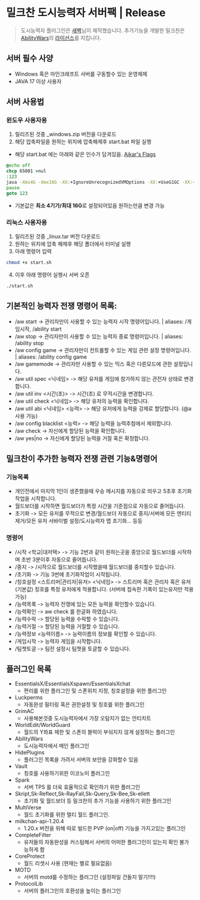 # 밀크찬 도시능력자 서버팩 | Release
> 도시능력자 플러그인은 [새벽](https://github.com/Daybreak365/AbilityWar)님이 제작했습니다.
> 추가기능을 개발한 밀크찬은 [AbilityWars](https://github.com/Daybreak365/AbilityWar)의 [라이선스](https://github.com/Daybreak365/AbilityWar/blob/master/LICENSE.md)를 지킵니다.

## 서버 필수 사양
- Windows 혹은 마인크래프트 서버를 구동할수 있는 운영체제
- JAVA 17 이상 사용자

## 서버 사용법

### 윈도우 사용자용
1. 릴리즈된 것중 _windows.zip 버전을 다운로드
2. 해당 압축파일을 원하는 위치에 압축해제후 start.bat 파일 실행

- 해당 start.bat 에는 아래와 같은 인수가 담겨있음. [Aikar's Flags](https://docs.papermc.io/paper/aikars-flags)
```cmd
@echo off
chcp 65001 >nul
:123
java -Xms4G -Xmx16G -XX:+IgnoreUnrecognizedVMOptions -XX:+UseG1GC -XX:+ParallelRefProcEnabled -XX:MaxGCPauseMillis=200 -XX:+UnlockExperimentalVMOptions -XX:+DisableExplicitGC -XX:+AlwaysPreTouch -XX:G1HeapWastePercent=5 -XX:G1MixedGCCountTarget=4 -XX:G1MixedGCLiveThresholdPercent=90 -XX:G1RSetUpdatingPauseTimePercent=5 -XX:SurvivorRatio=32 -XX:+PerfDisableSharedMem -XX:MaxTenuringThreshold=1 -XX:G1NewSizePercent=30 -XX:G1MaxNewSizePercent=40 -XX:G1HeapRegionSize=8M -XX:G1ReservePercent=20 -XX:InitiatingHeapOccupancyPercent=15 -Dusing.aikars.flags=https://mcflags.emc.gs/ -Daikars.new.flags=true -jar server.jar nogui
pause
goto 123
```
- 기본값은 **최소 4기가/최대 16G**로 설정되어있음 원하는만큼 변경 가능


### 리눅스 사용자용
1. 릴리즈된 것중 _linux.tar 버전 다운로드
2. 원하는 위치에 압축 해제후 해당 폴더에서 터미널 실행
3. 아래 명령어 입력
```bash
chmod +x start.sh
```

4. 이후 아래 명령어 실행시 서버 오픈
```bash
./start.sh
```

## 기본적인 능력자 전쟁 명령어 목록:
- /aw start -> 관리자만이 사용할 수 있는 능력자 시작 명령어입니다. | aliases: /게임시작, /ability start
- /aw stop -> 관리자만이 사용할 수 있는 능력자 종료 명령어입니다. | aliases: /ability stop
- /aw config game -> 관리자만이 컨트롤할 수 있는 게임 관련 설정 명령어입니다. | aliases: /ability config game
- /aw gamemode -> 관리자만 사용할 수 있는 믹스 혹은 다른모드에 관한 설정입니다.
- /aw util spec <닉네임> -> 해당 유저를 게임에 참가하지 않는 관전자 상태로 변경합니다.
- /aw util inv <시간(초)> -> 시간(초) 로 무적시간을 변경합니다.
- /aw util check <닉네임> -> 해당 유저의 능력을 확인합니다.
- /aw util abi <닉네임> <능력> -> 해당 유저에게 능력을 강제로 할당합니다. (@a 사용 가능)
- /aw config blacklist <능력> -> 해당 능력을 능력추첨에서 제외합니다.
- /aw check -> 자신에게 할당된 능력을 확인합니다.
- /aw yes|no -> 자신에게 할당된 능력을 거절 혹은 확정합니다.

## 밀크찬이 추가한 능력자 전쟁 관련 기능&명령어
### 기능목록
- 개인전에서 마지막 1인이 생존했을때 우승 메시지를 자동으로 띄우고 5초후 초기화작업을 시작합니다.
- 월드보더를 시작하면 월드보더가 특정 시간을 기준점으로 자동으로 줄어듭니다.
- 초기화 -> 모든 유저를 무적으로 변경/월드보더 자동으로 중지/서버에 모든 엔티티 제거/모든 유저 서바이벌 설정/도시능력자 맵 초기화... 등등

### 명령어
- /시작 <학교|대저택> -> 기능 2번과 같이 원하는곳을 중앙으로 월드보더를 시작하며 초반 3분이후 자동으로 줄어듭니다.
- /중지 -> /시작으로 월드보더를 시작했을때 월드보더를 중지할수 있습니다.
- /초기화 -> 기능 3번에 초기화작업이 시작됩니다.
- /칭호설정 <스트리머|관리자|유저> <닉네임> -> 스트리머 혹은 관리자 혹은 유저(기본값) 칭호를 특정 유저에게 적용합니다. (서버에 접속한 기록이 있는유저만 적용가능)
- /능력목록 -> 능력자 전쟁에 있는 모든 능력을 확인할수 있습니다.
- /능력확인 -> aw check 를 한글화 하였습니다.
- /능력수락 -> 할당된 능력을 수락할 수 있습니다.
- /능력거절 -> 할당된 능력을 거절할 수 있습니다.
- /능력정보 <능력이름> -> 능력이름의 정보를 확인할 수 있습니다.
- /게임시작 -> 능력자 게임을 시작합니다.
- /팀챗토글 -> 팀전 설정시 팀챗을 토글할 수 있습니다.

## 플러그인 목록
- EssentialsX/EssentialsXspawn/EssentialsXchat
  - 편리를 위한 플러그인 및 스폰위치 지정, 칭호설정을 위한 플러그인
- Luckperms
  - 자동완성 필터링 혹은 권한설정 및 칭호를 위한 플러그인
- GrimAC
  - 사용해본것중 도시능력자에서 가장 오탐지가 없는 안티치트
- WorldEdit/WorldGuard
  - 월드의 Y좌표 제한 및 스폰의 블럭이 부숴지지 않게 설정하는 플러그인
- AbilityWars
  - 도시능력자에서 메인 플러그인
- HidePlugins
  - 플러그인 목록을 가려서 서버의 보안을 강화할수 있음
- Vault
  - 칭호를 사용하기위한 이코노미 플러그인
- Spark
  - 서버 TPS 를 더욱 효율적으로 확인하기 위한 플러그인
- Skript,Sk-Reflect,Sk-RayFall,Sk-Query,Sk-Bee,Sk-ellett
  - 초기화 및 월드보더 등 밀크찬의 추가 기능을 사용하기 위한 플러그인
- MultiVerse
  - 월드 초기화를 위한 멀티 월드 플러그인.
- milkchan-api-1.20.4
  - 1.20.x 버전을 위해 따로 빌드한 PVP (on|off) 기능을 가지고있는 플러그인
- CompleteFilter
  - 유저들의 자동완성을 커스텀해서 서버의 어떠한 플러그인이 있는지 확인 불가능하게 함
- CoreProtect
  - 월드 리셋시 사용 (현재는 별로 필요없음)
- MOTD
  - 서버의 motd를 수정하는 플러그인 (설정파일 건들지 말기!!!!)
- ProtocolLib
  - 서버의 플러그인의 호환성을 높이는 플러그인
